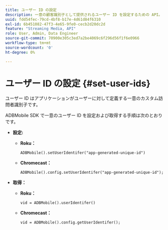 ```yaml
---
title: ユーザー ID の設定
description: 一意の顧客識別子として提供されるユーザー ID を設定するための API。
uuid: fdd54fec-79cd-4bf8-b17e-4d61d84f6310
exl-id: 6b451082-47f3-4e65-9fe0-cecb2d20dc2d
feature: "Streaming Media, API"
role: User, Admin, Data Engineer
source-git-commit: 70900e305c3ed7a2be4069c6f296d56f1f6e0966
workflow-type: tm+mt
source-wordcount: '0'
ht-degree: 0%

---
```


# ユーザー ID の設定 {#set-user-ids}

ユーザー ID はアプリケーションがユーザーに対して定義する一意のカスタム訪問者識別子です。

ADBMobile SDK で一意のユーザー ID を設定および取得する手順は次のとおりです。

* **設定:**

   * **Roku：**

     ```
     ADBMobile().setUserIdentifer("app-generated-unique-id")
     ```

   * **Chromecast：**

     ```
     ADBMobile().config.setUserIdentifer("app-generated-unique-id");
     ```

* **取得：**

   * **Roku：**

     ```
     vid = ADBMobile().userIdentifer()
     ```

   * **Chromecast：**

     ```
     vid = ADBMobile().config.getUserIdentifer();
     ```
